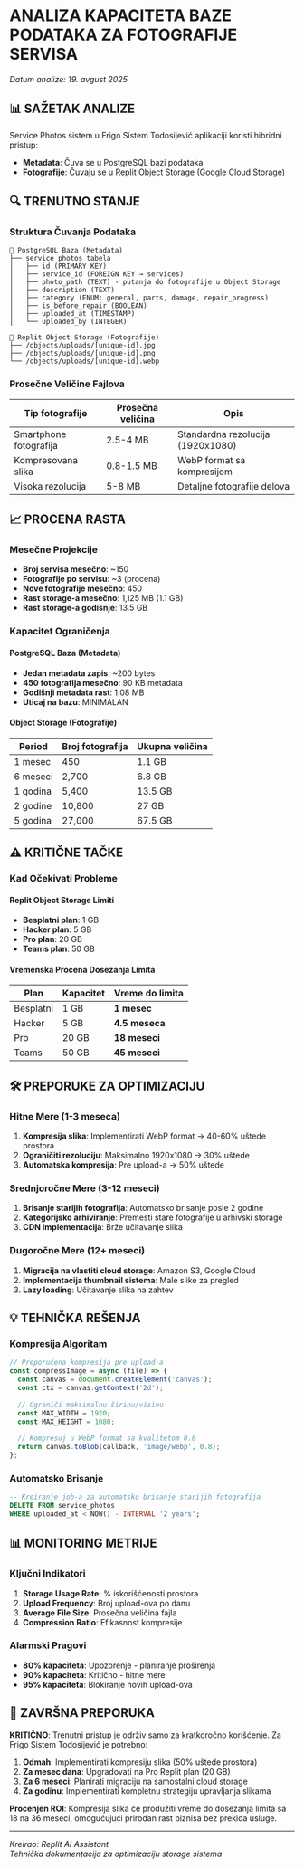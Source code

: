 # ANALIZA KAPACITETA BAZE PODATAKA ZA FOTOGRAFIJE SERVISA
*Datum analize: 19. avgust 2025*

## 📊 SAŽETAK ANALIZE

Service Photos sistem u Frigo Sistem Todosijević aplikaciji koristi hibridni pristup:
- **Metadata**: Čuva se u PostgreSQL bazi podataka
- **Fotografije**: Čuvaju se u Replit Object Storage (Google Cloud Storage)

## 🔍 TRENUTNO STANJE

### Struktura Čuvanja Podataka
```
📂 PostgreSQL Baza (Metadata)
├── service_photos tabela
│   ├── id (PRIMARY KEY)
│   ├── service_id (FOREIGN KEY → services)
│   ├── photo_path (TEXT) - putanja do fotografije u Object Storage
│   ├── description (TEXT)
│   ├── category (ENUM: general, parts, damage, repair_progress)
│   ├── is_before_repair (BOOLEAN)
│   ├── uploaded_at (TIMESTAMP)
│   └── uploaded_by (INTEGER)

📂 Replit Object Storage (Fotografije)
├── /objects/uploads/[unique-id].jpg
├── /objects/uploads/[unique-id].png
└── /objects/uploads/[unique-id].webp
```

### Prosečne Veličine Fajlova
| Tip fotografije | Prosečna veličina | Opis |
|-----------------|------------------|------|
| Smartphone fotografija | 2.5-4 MB | Standardna rezolucija (1920x1080) |
| Kompresovana slika | 0.8-1.5 MB | WebP format sa kompresijom |
| Visoka rezolucija | 5-8 MB | Detaljne fotografije delova |

## 📈 PROCENA RASTA

### Mesečne Projekcije
- **Broj servisa mesečno**: ~150
- **Fotografije po servisu**: ~3 (procena)
- **Nove fotografije mesečno**: 450
- **Rast storage-a mesečno**: 1,125 MB (1.1 GB)
- **Rast storage-a godišnje**: 13.5 GB

### Kapacitet Ograničenja

#### PostgreSQL Baza (Metadata)
- **Jedan metadata zapis**: ~200 bytes
- **450 fotografija mesečno**: 90 KB metadata
- **Godišnji metadata rast**: 1.08 MB
- **Uticaj na bazu**: MINIMALAN

#### Object Storage (Fotografije)
| Period | Broj fotografija | Ukupna veličina |
|--------|------------------|----------------|
| 1 mesec | 450 | 1.1 GB |
| 6 meseci | 2,700 | 6.8 GB |
| 1 godina | 5,400 | 13.5 GB |
| 2 godine | 10,800 | 27 GB |
| 5 godina | 27,000 | 67.5 GB |

## ⚠️ KRITIČNE TAČKE

### Kad Očekivati Probleme

#### Replit Object Storage Limiti
- **Besplatni plan**: 1 GB
- **Hacker plan**: 5 GB  
- **Pro plan**: 20 GB
- **Teams plan**: 50 GB

#### Vremenska Procena Dosezanja Limita
| Plan | Kapacitet | Vreme do limita |
|------|-----------|----------------|
| Besplatni | 1 GB | **1 mesec** |
| Hacker | 5 GB | **4.5 meseca** |
| Pro | 20 GB | **18 meseci** |
| Teams | 50 GB | **45 meseci** |

## 🛠️ PREPORUKE ZA OPTIMIZACIJU

### Hitne Mere (1-3 meseca)
1. **Kompresija slika**: Implementirati WebP format → 40-60% uštede prostora
2. **Ograničiti rezoluciju**: Maksimalno 1920x1080 → 30% uštede
3. **Automatska kompresija**: Pre upload-a → 50% uštede

### Srednjoročne Mere (3-12 meseci)
1. **Brisanje starijih fotografija**: Automatsko brisanje posle 2 godine
2. **Kategorijsko arhiviranje**: Premesti stare fotografije u arhivski storage
3. **CDN implementacija**: Brže učitavanje slika

### Dugoročne Mere (12+ meseci)
1. **Migracija na vlastiti cloud storage**: Amazon S3, Google Cloud
2. **Implementacija thumbnail sistema**: Male slike za pregled
3. **Lazy loading**: Učitavanje slika na zahtev

## 💡 TEHNIČKA REŠENJA

### Kompresija Algoritam
```javascript
// Preporučena kompresija pre upload-a
const compressImage = async (file) => {
  const canvas = document.createElement('canvas');
  const ctx = canvas.getContext('2d');
  
  // Ograniči maksimalnu širinu/visinu
  const MAX_WIDTH = 1920;
  const MAX_HEIGHT = 1080;
  
  // Kompresuj u WebP format sa kvalitetom 0.8
  return canvas.toBlob(callback, 'image/webp', 0.8);
};
```

### Automatsko Brisanje
```sql
-- Kreiranje job-a za automatsko brisanje starijih fotografija
DELETE FROM service_photos 
WHERE uploaded_at < NOW() - INTERVAL '2 years';
```

## 📊 MONITORING METRIJE

### Ključni Indikatori
1. **Storage Usage Rate**: % iskorišćenosti prostora
2. **Upload Frequency**: Broj upload-ova po danu
3. **Average File Size**: Prosečna veličina fajla
4. **Compression Ratio**: Efikasnost kompresije

### Alarmski Pragovi
- **80% kapaciteta**: Upozorenje - planiranje proširenja
- **90% kapaciteta**: Kritično - hitne mere
- **95% kapaciteta**: Blokiranje novih upload-ova

## 🎯 ZAVRŠNA PREPORUKA

**KRITIČNO**: Trenutni pristup je održiv samo za kratkoročno korišćenje. 
Za Frigo Sistem Todosijević je potrebno:

1. **Odmah**: Implementirati kompresiju slika (50% uštede prostora)
2. **Za mesec dana**: Upgradovati na Pro Replit plan (20 GB)
3. **Za 6 meseci**: Planirati migraciju na samostalni cloud storage
4. **Za godinu**: Implementirati kompletnu strategiju upravljanja slikama

**Procenjen ROI**: Kompresija slika će produžiti vreme do dosezanja limita sa 18 na 36 meseci, omogućujući prirodan rast biznisa bez prekida usluge.

---
*Kreirao: Replit AI Assistant*  
*Tehnička dokumentacija za optimizaciju storage sistema*